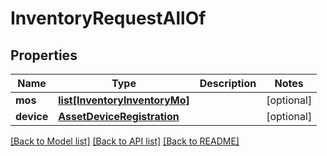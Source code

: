 # InventoryRequestAllOf

## Properties
Name | Type | Description | Notes
------------ | ------------- | ------------- | -------------
**mos** | [**list[InventoryInventoryMo]**](InventoryInventoryMo.md) |  | [optional] 
**device** | [**AssetDeviceRegistration**](.md) |  | [optional] 

[[Back to Model list]](../README.md#documentation-for-models) [[Back to API list]](../README.md#documentation-for-api-endpoints) [[Back to README]](../README.md)



